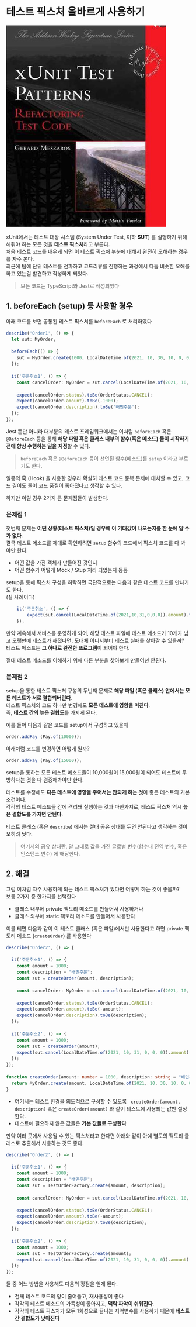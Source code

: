 # 테스트 픽스처 올바르게 사용하기

![1](./images/1.png)

xUnit에서는 테스트 대상 시스템 (System Under Test, 이하 **SUT**) 를 실행하기 위해 해줘야 하는 모든 것을 **테스트 픽스처**라고 부른다.  
처음 테스트 코드를 배우게 되면 이 테스트 픽스처 부분에 대해서 완전히 오해하는 경우를 자주 본다.  
최근에 팀에 단위 테스트를 전파하고 코드리뷰를 진행하는 과정에서 다들 비슷한 오해를 하고 있는걸 발견하고 작성하게 되었다.

> 모든 코드는 TypeScript와 Jest로 작성되었다

## 1. beforeEach (setup) 등 사용할 경우

아래 코드를 보면 공통된 테스트 픽스쳐를 `beforeEach` 로 처리하였다

```typescript
describe('Order1', () => {
  let sut: MyOrder;

  beforeEach(() => {
    sut = MyOrder.create(1000, LocalDateTime.of(2021, 10, 30, 10, 0, 0), "배민주문");
  });

  it('주문취소1', () => {
    const cancelOrder: MyOrder = sut.cancel(LocalDateTime.of(2021, 10, 31, 0, 0, 0));

    expect(cancelOrder.status).toBe(OrderStatus.CANCEL);
    expect(cancelOrder.amount).toBe(-1000);
    expect(cancelOrder.description).toBe('배민주문');
  });
});
```

Jest 뿐만 아니라 대부분의 테스트 프레임워크에서는 이처럼 `beforeEach` 혹은 `@BeforeEach` 등을 통해 **해당 파일 혹은 클래스 내부의 함수(혹은 메소드) 들이 시작하기전에 항상 수행하는 일을 지정**할 수 있다.  

> `beforeEach` 혹은 `@BeforeEach` 등이 선언된 함수(메소드)를 `setup` 이라고 부르기도 한다.

일종의 훅 (Hook) 을 사용한 경우라 확실히 테스트 코드 중복 문제에 대처할 수 있고, 코드 길이도 줄어 코드 품질이 좋아졌다고 생각할 수 있다.  
  
하지만 이럴 경우 2가지 큰 문제점들이 발생한다. 

### 문제점 1

첫번째 문제는  **어떤 상황(테스트 픽스처)일 경우에 이 기대값이 나오는지를 한 눈에 알 수가 없다**.  
결국 테스트 메소드를 제대로 확인하려면 `setup` 함수의 코드에서 픽스처 코드를 다 봐야만 한다.

* 어떤 값을 가진 객체가 만들어진 것인지
* 어떤 함수가 어떻게 Mock / Stup 처리 되었는지 등등

setup을 통해 픽스처 구성을 허락하면 극단적으로는 다음과 같은 테스트 코드를 만나기도 한다.  
(실 사례이다)  

```typescript
    it('주문취소', () => {
        expect(sut.cancel(LocalDateTime.of(2021,10,31,0,0,0)).amount).toBe(-1000);
    });
```


만약 계속해서 서비스를 운영하게 되어, 해당 테스트 파일에 테스트 메소드가 10개가 넘고 오랫만에 테스트가 깨졌다면, 도대체 어디서부터 테스트 실패를 찾아갈 수 있을까?  
테스트 메소드는 **그 하나로 완전한 프로그램**이 되어야 한다.  
  
절대 테스트 메소드를 이해하기 위해 다른 부분을 찾아보게 만들어선 안된다.

### 문제점 2

setup을 통한 테스트 픽스처 구성의 두번째 문제로 **해당 파일 (혹은 클래스) 안에서는 모든 테스트가 서로 결합되버린다**.  
테스트 픽스처의 코드 하나만 변경해도 **모든 테스트에 영향을 미친다**.  
즉, **테스트 간의 높은 결합도**를 가지게 된다.  
  
예를 들어 다음과 같은 코드를 setup에서 구성하고 있을때

```javascript
order.addPay (Pay.of(10000));
```

아래처럼 코드를 변경하면 어떻게 될까?

```javascript
order.addPay (Pay.of(15000));
```

setup을 통하는 모든 테스트 메소드들이 10,000원이 15,000원이 되어도 테스트에 무방하다는 것을 다 검증해봐야만 한다.  
  
테스트를 수정해도 **다른 테스트에 영향을 주어서는 안되게 하는 것**이 좋은 테스트의 기본조건이다.  
각각의 테스트 메소드들 간에 격리돼 실행하는 것과 마찬가지로, 테스트 픽스처 역시 **높은 결합도를 가지면 안된다**.    
  
테스트 클래스 (혹은 `describe`) 에서는 절대 공유 상태를 두면 안된다고 생각하는 것이 오히려 낫다.  

> 여기서의 공유 상태란, 말 그대로 값을 가진 글로벌 변수(함수내 전역 변수, 혹은 인스턴스 변수) 에 해당한다.  

## 2. 해결

그럼 이처럼 자주 사용하게 되는 테스트 픽스처가 있다면 어떻게 하는 것이 좋을까?  
보통 2가지 중 한가지를 선택한다

* 클래스 내부에 private 팩토리 메소드를 만들어서 사용하거나
* 클래스 외부에 static 팩토리 메소드를 만들어서 사용한다

이를 테면 다음과 같이 이 테스트 클래스 (혹은 파일)에서만 사용한다고 하면 private 팩토리 메소드 (`createOrder`) 를 사용한다

```typescript
describe('Order2', () => {

  it('주문취소1', () => {
    const amount = 1000;
    const description = "배민주문";
    const sut = createOrder(amount, description);

    const cancelOrder: MyOrder = sut.cancel(LocalDateTime.of(2021, 10, 31, 0, 0, 0));

    expect(cancelOrder.status).toBe(OrderStatus.CANCEL);
    expect(cancelOrder.amount).toBe(-amount);
    expect(cancelOrder.description).toBe(description);
  });

  it('주문취소2', () => {
    const amount = 1000;
    const sut = createOrder(amount);
    expect(sut.cancel(LocalDateTime.of(2021, 10, 31, 0, 0, 0)).amount).toBe(-amount);
  });
});

function createOrder(amount: number = 1000, description: string = "배민주문") {
  return MyOrder.create(amount, LocalDateTime.of(2021, 10, 30, 10, 0, 0), description);
}
```

* 여기서는 테스트 환경을 의도적으로 구성할 수 있도록 ` createOrder(amount,  description)` 혹은 `createOrder(amount)` 와 같이 테스트에 사용되는 값만 설정한다.
* 테스트에 필요하지 않은 값들은 **기본 값들로 구성한다**

만약 여러 곳에서 사용될 수 있는 픽스처라고 한다면 아래와 같이 아예 별도의 팩토리 클래스로 추출해서 사용하는 것도 좋다.

```typescript
describe('Order2', () => {

  it('주문취소1', () => {
    const amount = 1000;
    const description = "배민주문";
    const sut = TestOrderFactory.create(amount, description);

    const cancelOrder: MyOrder = sut.cancel(LocalDateTime.of(2021, 10, 31, 0, 0, 0));

    expect(cancelOrder.status).toBe(OrderStatus.CANCEL);
    expect(cancelOrder.amount).toBe(-amount);
    expect(cancelOrder.description).toBe(description);
  });

  it('주문취소2', () => {
    const amount = 1000;
    const sut = TestOrderFactory.create(amount);
    expect(sut.cancel(LocalDateTime.of(2021, 10, 31, 0, 0, 0)).amount).toBe(-amount);
  });
});
```

둘 중 어느 방법을 사용해도 다음의 장점을 얻게 된다.

* 전체 테스트 코드의 양이 줄어들고, 재사용성이 좋다
* 각각의 테스트 메소드의 가독성이 좋아지고, **맥락 파악이 쉬워진다**.
* 각각의 테스트 픽스처가 모두 1회성으로 끝나는 지역변수를 사용하기 때문에 **테스트간 결합도가 낮아진다**
